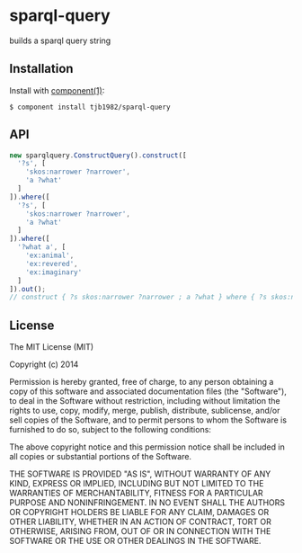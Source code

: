 # sparql-query

  builds a sparql query string

## Installation

  Install with [component(1)](http://component.io):

    $ component install tjb1982/sparql-query

## API

```javascript
new sparqlquery.ConstructQuery().construct([
  '?s', [
    'skos:narrower ?narrower',
    'a ?what'
  ]
]).where([
  '?s', [
    'skos:narrower ?narrower',
    'a ?what'
  ]
]).where([
  '?what a', [
    'ex:animal',
    'ex:revered',
    'ex:imaginary'
  ]
]).out();
// construct { ?s skos:narrower ?narrower ; a ?what } where { ?s skos:narrower ?narrower ; a ?what . ?what a ex:animal , ex:revered , ex:imaginary } 
```


## License

  The MIT License (MIT)

  Copyright (c) 2014 <copyright holders>

  Permission is hereby granted, free of charge, to any person obtaining a copy
  of this software and associated documentation files (the "Software"), to deal
  in the Software without restriction, including without limitation the rights
  to use, copy, modify, merge, publish, distribute, sublicense, and/or sell
  copies of the Software, and to permit persons to whom the Software is
  furnished to do so, subject to the following conditions:

  The above copyright notice and this permission notice shall be included in
  all copies or substantial portions of the Software.

  THE SOFTWARE IS PROVIDED "AS IS", WITHOUT WARRANTY OF ANY KIND, EXPRESS OR
  IMPLIED, INCLUDING BUT NOT LIMITED TO THE WARRANTIES OF MERCHANTABILITY,
  FITNESS FOR A PARTICULAR PURPOSE AND NONINFRINGEMENT. IN NO EVENT SHALL THE
  AUTHORS OR COPYRIGHT HOLDERS BE LIABLE FOR ANY CLAIM, DAMAGES OR OTHER
  LIABILITY, WHETHER IN AN ACTION OF CONTRACT, TORT OR OTHERWISE, ARISING FROM,
  OUT OF OR IN CONNECTION WITH THE SOFTWARE OR THE USE OR OTHER DEALINGS IN
  THE SOFTWARE.
